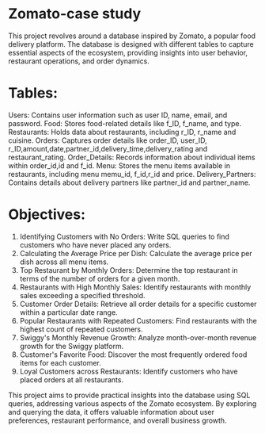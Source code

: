 # Zomato-case study

This project revolves around a database inspired by Zomato, a popular food delivery platform. The database is designed with different tables to capture essential aspects of the ecosystem, providing insights into user behavior, restaurant operations, and order dynamics.

# Tables:

Users: Contains user information such as user ID, name, email, and password.
Food: Stores food-related details like f_ID, f_name, and type.
Restaurants: Holds data about restaurants, including r_ID, r_name and cuisine.
Orders: Captures order details like order_ID, user_ID, r_ID,amount,date,partner_id,delivery_time,delivery_rating and restaurant_rating.
Order_Details: Records information about individual items within order_id,id and f_id.
Menu: Stores the menu items available in restaurants, including menu memu_id, f_id,r_id and price.
Delivery_Partners: Contains details about delivery partners like partner_id and partner_name.

# Objectives:

1. Identifying Customers with No Orders: Write SQL queries to find customers who have never placed any orders.
2. Calculating the Average Price per Dish: Calculate the average price per dish across all menu items.
3. Top Restaurant by Monthly Orders: Determine the top restaurant in terms of the number of orders for a given month.
4. Restaurants with High Monthly Sales: Identify restaurants with monthly sales exceeding a specified threshold.
5. Customer Order Details: Retrieve all order details for a specific customer within a particular date range.
6. Popular Restaurants with Repeated Customers: Find restaurants with the highest count of repeated customers.
7. Swiggy's Monthly Revenue Growth: Analyze month-over-month revenue growth for the Swiggy platform.
8. Customer's Favorite Food: Discover the most frequently ordered food items for each customer.
9. Loyal Customers across Restaurants: Identify customers who have placed orders at all restaurants.
    
This project aims to provide practical insights into the database using SQL queries, addressing various aspects of the Zomato ecosystem. By exploring and querying the data, it offers valuable information about user preferences, restaurant performance, and overall business growth.

